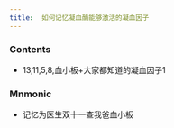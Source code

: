 ```yaml
---
title:  如何记忆凝血酶能够激活的凝血因子
--- 
```


### Contents
- 13,11,5,8,血小板+大家都知道的凝血因子1
### Mnmonic
- 记忆为医生双十一查我爸血小板

